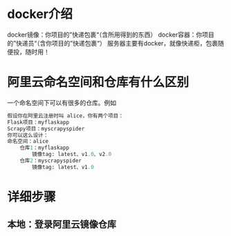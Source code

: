 # docker介绍
docker镜像：你项目的”快递包裹“（含所用得到的东西）
docker容器：你项目的”快递员“（含你项目的”快递包裹“）
服务器主要有docker，就像快递柜，包裹随便投，随时用！
# 阿里云命名空间和仓库有什么区别
一个命名空间下可以有很多的仓库。例如
```py
假设你在阿里云注册时叫 alice，你有两个项目：
Flask项目：myflaskapp
Scrapy项目：myscrapyspider
你可以这么设计：
命名空间：alice
    仓库1：myflaskapp
        镜像tag: latest、v1.0、v2.0
    仓库2：myscrapyspider
        镜像tag: latest、v1.0
```
# 详细步骤
## 本地：登录阿里云镜像仓库
